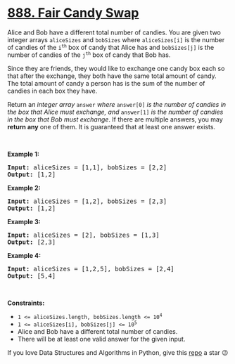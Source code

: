 # [888. Fair Candy Swap][title]

<p>Alice and Bob have a different total number of candies. You are given two integer arrays <code>aliceSizes</code> and <code>bobSizes</code> where <code>aliceSizes[i]</code> is the number of candies of the <code>i<sup>th</sup></code> box of candy that Alice has and <code>bobSizes[j]</code> is the number of candies of the <code>j<sup>th</sup></code> box of candy that Bob has.</p>
<p>Since they are friends, they would like to exchange one candy box each so that after the exchange, they both have the same total amount of candy. The total amount of candy a person has is the sum of the number of candies in each box they have.</p>
<p>Return a<em>n integer array </em><code>answer</code><em> where </em><code>answer[0]</code><em> is the number of candies in the box that Alice must exchange, and </em><code>answer[1]</code><em> is the number of candies in the box that Bob must exchange</em>. If there are multiple answers, you may <strong>return any</strong> one of them. It is guaranteed that at least one answer exists.</p>
<p> </p>
<p><strong>Example 1:</strong></p>
<pre><strong>Input:</strong> aliceSizes = [1,1], bobSizes = [2,2]
<strong>Output:</strong> [1,2]
</pre>
<p><strong>Example 2:</strong></p>
<pre><strong>Input:</strong> aliceSizes = [1,2], bobSizes = [2,3]
<strong>Output:</strong> [1,2]
</pre>
<p><strong>Example 3:</strong></p>
<pre><strong>Input:</strong> aliceSizes = [2], bobSizes = [1,3]
<strong>Output:</strong> [2,3]
</pre>
<p><strong>Example 4:</strong></p>
<pre><strong>Input:</strong> aliceSizes = [1,2,5], bobSizes = [2,4]
<strong>Output:</strong> [5,4]
</pre>
<p> </p>
<p><strong>Constraints:</strong></p>
<ul>
<li><code>1 &lt;= aliceSizes.length, bobSizes.length &lt;= 10<sup>4</sup></code></li>
<li><code>1 &lt;= aliceSizes[i], bobSizes[j] &lt;= 10<sup>5</sup></code></li>
<li>Alice and Bob have a different total number of candies.</li>
<li>There will be at least one valid answer for the given input.</li>
</ul>


If you love Data Structures and Algorithms in Python, give this [repo][me] a star :wink:

[title]: https://leetcode.com/problems/fair-candy-swap
[me]: https://github.com/bumblebee211196/awesome-python-leetcode